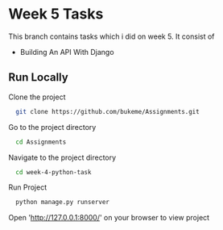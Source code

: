 
# Week 5 Tasks

This branch contains tasks which i did on week 5. It consist of 
- Building An API With Django




## Run Locally

Clone the project

```bash
  git clone https://github.com/bukeme/Assignments.git
```

Go to the project directory

```bash
  cd Assignments
```

Navigate to the project directory
```bash
  cd week-4-python-task
```

Run Project
```bash
  python manage.py runserver
```

Open 'http://127.0.0.1:8000/' on your browser to view project